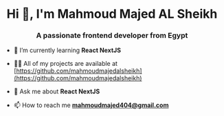 <h1 align="center">Hi 👋, I'm Mahmoud Majed AL Sheikh
</h1>
<h3 align="center">A passionate frontend developer from Egypt</h3>

- 🌱 I’m currently learning **React NextJS**

- 👨‍💻 All of my projects are available at [https://github.com/mahmoudmajedalsheikh](https://github.com/mahmoudmajedalsheikh)

- 💬 Ask me about **React NextJS**

- 📫 How to reach me **mahmoudmajed404@gmail.com**


